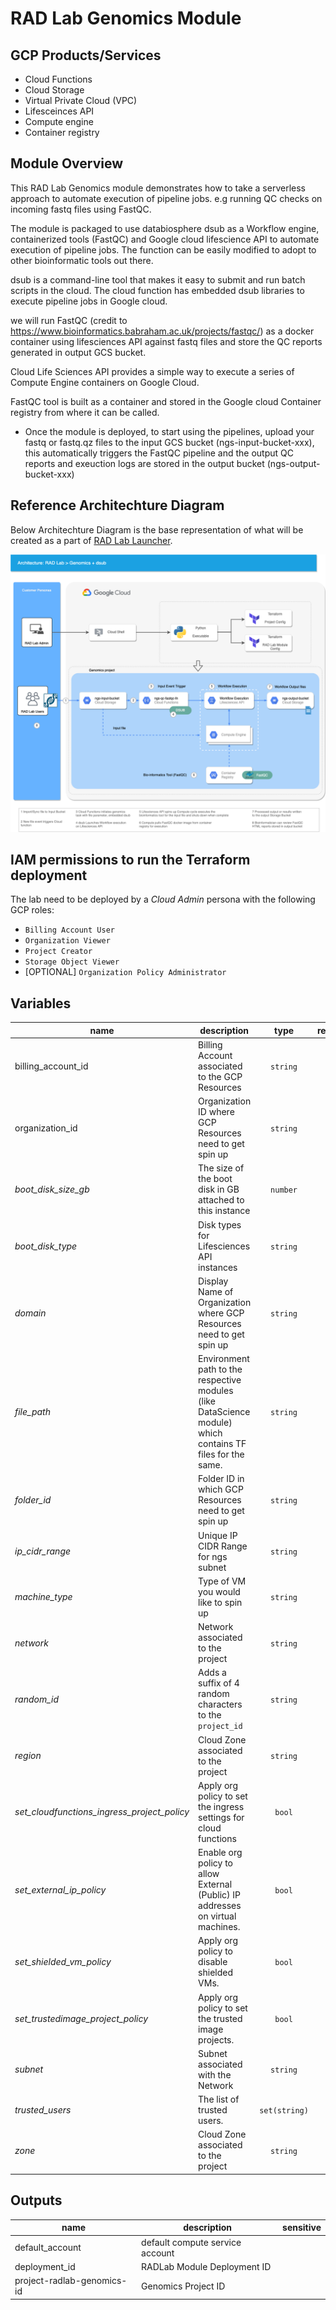 # RAD Lab Genomics Module

## GCP Products/Services 

* Cloud Functions
* Cloud Storage
* Virtual Private Cloud (VPC)
* Lifesceinces API
* Compute engine
* Container registry


## Module Overview 

This RAD Lab Genomics module demonstrates how to take a serverless approach to automate execution of pipeline jobs. e.g running QC checks on incoming fastq files using FastQC.

The module is packaged to use databiosphere dsub as a Workflow engine, containerized tools (FastQC) and Google cloud lifescience API to automate execution of pipeline jobs. The function can be easily modified to adopt to other bioinformatic tools out there.

dsub is a command-line tool that makes it easy to submit and run batch scripts in the cloud. The cloud function has embedded dsub libraries to execute pipeline jobs in Google cloud.

we will run FastQC (credit to https://www.bioinformatics.babraham.ac.uk/projects/fastqc/) as a docker container using lifesciences API against fastq files and store the QC reports generated in output GCS bucket.

Cloud Life Sciences API provides a simple way to execute a series of Compute Engine containers on Google Cloud.

FastQC tool is built as a container and stored in the Google cloud Container registry from where it can be called. 

* Once the module is deployed, to start using the pipelines, upload your fastq or fastq.qz files to the input GCS bucket (ngs-input-bucket-xxx), this automatically triggers the FastQC pipeline and the output QC reports and exeuction logs are stored in the output bucket (ngs-output-bucket-xxx)


## Reference Architechture Diagram

Below Architechture Diagram is the base representation of what will be created as a part of [RAD Lab Launcher](../../radlab-launcher/radlab.py).

![](../../docs/images/V3_Genomics.png)

## IAM permissions to run the Terraform deployment

The lab need to be deployed by a _Cloud Admin_ persona with the following GCP roles:
* `Billing Account User`
* `Organization Viewer`
* `Project Creator`
* `Storage Object Viewer`
* [OPTIONAL] `Organization Policy Administrator`

<!-- BEGIN TFDOC -->
## Variables

| name | description | type | required | default |
|---|---|:---: |:---:|:---:|
| billing_account_id | Billing Account associated to the GCP Resources | <code title="">string</code> | ✓ |  |
| organization_id | Organization ID where GCP Resources need to get spin up | <code title="">string</code> | ✓ |  |
| *boot_disk_size_gb* | The size of the boot disk in GB attached to this instance | <code title="">number</code> |  | <code title="">100</code> |
| *boot_disk_type* | Disk types for Lifesciences API instances | <code title="">string</code> |  | <code title="">PD_SSD</code> |
| *domain* | Display Name of Organization where GCP Resources need to get spin up | <code title="">string</code> |  | <code title=""></code> |
| *file_path* | Environment path to the respective modules (like DataScience module) which contains TF files for the same. | <code title="">string</code> |  | <code title=""></code> |
| *folder_id* | Folder ID in which GCP Resources need to get spin up | <code title="">string</code> |  | <code title=""></code> |
| *ip_cidr_range* | Unique IP CIDR Range for ngs subnet | <code title="">string</code> |  | <code title="">10.142.190.0/24</code> |
| *machine_type* | Type of VM you would like to spin up | <code title="">string</code> |  | <code title="">n1-standard-2</code> |
| *network* | Network associated to the project | <code title="">string</code> |  | <code title="">ngs-network</code> |
| *random_id* | Adds a suffix of 4 random characters to the `project_id` | <code title="">string</code> |  | <code title="">226</code> |
| *region* | Cloud Zone associated to the project | <code title="">string</code> |  | <code title="">europe-west2</code> |
| *set_cloudfunctions_ingress_project_policy* | Apply org policy to set the ingress settings for cloud functions | <code title="">bool</code> |  | <code title="">true</code> |
| *set_external_ip_policy* | Enable org policy to allow External (Public) IP addresses on virtual machines. | <code title="">bool</code> |  | <code title="">true</code> |
| *set_shielded_vm_policy* | Apply org policy to disable shielded VMs. | <code title="">bool</code> |  | <code title="">true</code> |
| *set_trustedimage_project_policy* | Apply org policy to set the trusted image projects. | <code title="">bool</code> |  | <code title="">true</code> |
| *subnet* | Subnet associated with the Network | <code title="">string</code> |  | <code title="">subnet-ngs-network</code> |
| *trusted_users* | The list of trusted users. | <code title="set&#40;string&#41;">set(string)</code> |  | <code title="">[]</code> |
| *zone* | Cloud Zone associated to the project | <code title="">string</code> |  | <code title="">europe-west2-*</code> |

## Outputs

| name | description | sensitive |
|---|---|:---:|
| default_account | default compute service account |  |
| deployment_id | RADLab Module Deployment ID |  |
| project-radlab-genomics-id | Genomics Project ID |  |
<!-- END TFDOC -->
